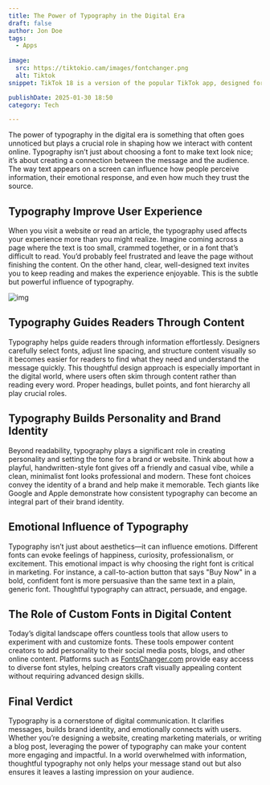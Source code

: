 ```yaml
---
title: The Power of Typography in the Digital Era
draft: false
author: Jon Doe 
tags:
  - Apps
  
image:
  src: https://tiktokio.cam/images/fontchanger.png
  alt: Tiktok
snippet: TikTok 18 is a version of the popular TikTok app, designed for users who want fewer restrictions on content.

publishDate: 2025-01-30 18:50
category: Tech

---
```

The power of typography in the digital era is something that often goes unnoticed but plays a crucial role in shaping how we interact with content online. Typography isn’t just about choosing a font to make text look nice; it’s about creating a connection between the message and the audience. The way text appears on a screen can influence how people perceive information, their emotional response, and even how much they trust the source.

## Typography Improve User Experience ##
When you visit a website or read an article, the typography used affects your experience more than you might realize. Imagine coming across a page where the text is too small, crammed together, or in a font that’s difficult to read. You’d probably feel frustrated and leave the page without finishing the content. On the other hand, clear, well-designed text invites you to keep reading and makes the experience enjoyable. This is the subtle but powerful influence of typography.

![img](https://tiktokio.cam/images/fontchanger.png)

## Typography Guides Readers Through Content ##
Typography helps guide readers through information effortlessly. Designers carefully select fonts, adjust line spacing, and structure content visually so it becomes easier for readers to find what they need and understand the message quickly. This thoughtful design approach is especially important in the digital world, where users often skim through content rather than reading every word. Proper headings, bullet points, and font hierarchy all play crucial roles.

## Typography Builds Personality and Brand Identity ##
Beyond readability, typography plays a significant role in creating personality and setting the tone for a brand or website. Think about how a playful, handwritten-style font gives off a friendly and casual vibe, while a clean, minimalist font looks professional and modern. These font choices convey the identity of a brand and help make it memorable. Tech giants like Google and Apple demonstrate how consistent typography can become an integral part of their brand identity.

## Emotional Influence of Typography ##
Typography isn’t just about aesthetics—it can influence emotions. Different fonts can evoke feelings of happiness, curiosity, professionalism, or excitement. This emotional impact is why choosing the right font is critical in marketing. For instance, a call-to-action button that says "Buy Now" in a bold, confident font is more persuasive than the same text in a plain, generic font. Thoughtful typography can attract, persuade, and engage.

## The Role of Custom Fonts in Digital Content ##
Today’s digital landscape offers countless tools that allow users to experiment with and customize fonts. These tools empower content creators to add personality to their social media posts, blogs, and other online content. Platforms such as [FontsChanger.com](https://fontschanger.com/) provide easy access to diverse font styles, helping creators craft visually appealing content without requiring advanced design skills.

## Final Verdict ##
Typography is a cornerstone of digital communication. It clarifies messages, builds brand identity, and emotionally connects with users. Whether you’re designing a website, creating marketing materials, or writing a blog post, leveraging the power of typography can make your content more engaging and impactful. In a world overwhelmed with information, thoughtful typography not only helps your message stand out but also ensures it leaves a lasting impression on your audience.

 

